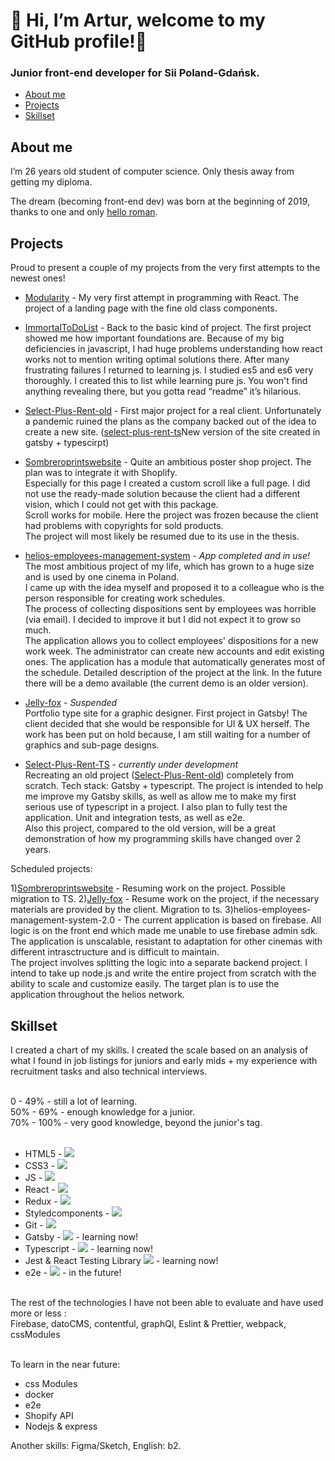 # 👋 Hi, I’m Artur, welcome to my GitHub profile!👋

### Junior front-end developer for Sii Poland-Gdańsk. 

* [About me](#about-me)
* [Projects](#projects)
* [Skillset](#skillset)

## About me
I’m 26 years old student of computer science. Only thesis away from getting my diploma.<br>

The dream (becoming front-end dev) was born at the beginning of 2019, thanks to one and only [hello roman](https://www.youtube.com/c/helloroman). 

## Projects

Proud to present a couple of my projects from the very first attempts to the newest ones!

* [Modularity](https://github.com/Arthvr96/Modularity) - My very first attempt in programming with React. The project of a landing page with the fine old class components.

* [ImmortalToDoList](https://github.com/Arthvr96/ImmortalToDoList) - Back to the basic kind of project. The first project showed me how important foundations are. Because of my big deficiencies in javascript, I had huge problems understanding how react works not to mention writing optimal solutions there. After many frustrating failures I returned to learning js. I studied es5 and es6 very thoroughly. I created this to list while learning pure js. You won't find anything revealing there, but you gotta read “readme” it’s hilarious. 

* [Select-Plus-Rent-old](https://github.com/Arthvr96/Select-Rent-) - First major project for a real client. Unfortunately a pandemic ruined the plans as the company backed out of the idea to create a new site. ([select-plus-rent-ts](https://github.com/Arthvr96/select-plus-rent-ts)New version of the site created in gatsby + typescirpt)

* [Sombreroprintswebsite](https://github.com/Arthvr96/Sombreroprintswebsite) - Quite an ambitious poster shop project. The plan was to integrate it with Shoplify. <br> Especially for this page I created a custom scroll like a full page. I did not use the ready-made solution because the client had a different vision, which I could not get with this package. <br>
Scroll works for mobile. Here the project was frozen because the client had problems with copyrights for sold products. <br>
The project will most likely be resumed due to its use in the thesis.

* [helios-employees-management-system](https://github.com/Arthvr96/helios-employees-management-system/tree/demonstration) - *App completed and in use!*<br> The most ambitious project of my life, which has grown to a huge size and is used by one cinema in Poland. <br>I came up with the idea myself and proposed it to a colleague who is the person responsible for creating work schedules. <br>The process of collecting dispositions sent by employees was horrible (via email). I decided to improve it but I did not expect it to grow so much. <br>
The application allows you to collect employees' dispositions for a new work week. The administrator can create new accounts and edit existing ones. The application has a module that automatically generates most of the schedule. 
Detailed description of the project at the link. In the future there will be a demo available (the current demo is an older version).

* [Jelly-fox](https://github.com/Arthvr96/jelly-fox) - *Suspended* <br> Portfolio type site for a graphic designer. First project in Gatsby! The client decided that she would be responsible for UI & UX herself. The work has been put on hold because, I am still waiting for a number of graphics and sub-page designs.  

* [Select-Plus-Rent-TS](https://github.com/Arthvr96/select-plus-rent-ts) - *currently under development* <br> Recreating an old project ([Select-Plus-Rent-old](https://github.com/Arthvr96/Select-Rent-)) completely from scratch. Tech stack: Gatsby + typescript. The project is intended to help me improve my Gatsby skills, as well as allow me to make my first serious use of typescript in a project. I also plan to fully test the application. Unit and integration tests, as well as e2e.<br>
Also this project, compared to the old version, will be a great demonstration of how my programming skills have changed over 2 years.

Scheduled projects:

1)[Sombreroprintswebsite](https://github.com/Arthvr96/Sombreroprintswebsite) - Resuming work on the project. Possible migration to TS.
2)[Jelly-fox](https://github.com/Arthvr96/jelly-fox) - Resume work on the project, if the necessary materials are provided by the client. Migration to ts. 
3)helios-employees-management-system-2.0 - The current application is based on firebase. All logic is on the front end which made me unable to use firebase admin sdk. The application is unscalable, resistant to adaptation for other cinemas with different intrasctructure and is difficult to maintain.<br> 
The project involves splitting the logic into a separate backend project. I intend to take up node.js and write the entire project from scratch with the ability to scale and customize easily. The target plan is to use the application throughout the helios network. 

## Skillset

I created a chart of my skills. I created the scale based on an analysis of what I found in job listings for juniors and early mids + my experience with recruitment tasks and also technical interviews.<br><br>

0 - 49% - still a lot of learning. <br>
50% - 69% - enough knowledge for a junior. <br>
70% - 100% - very good knowledge, beyond the junior's tag.<br><br>

* HTML5 - ![](https://us-central1-progress-markdown.cloudfunctions.net/progress/100)
* CSS3 - ![](https://us-central1-progress-markdown.cloudfunctions.net/progress/100)
* JS - ![](https://us-central1-progress-markdown.cloudfunctions.net/progress/100)
* React - ![](https://us-central1-progress-markdown.cloudfunctions.net/progress/100)
* Redux - ![](https://us-central1-progress-markdown.cloudfunctions.net/progress/50)
* Styledcomponents - ![](https://us-central1-progress-markdown.cloudfunctions.net/progress/100)
* Git - ![](https://us-central1-progress-markdown.cloudfunctions.net/progress/60)
* Gatsby - ![](https://us-central1-progress-markdown.cloudfunctions.net/progress/85) - learning now!
* Typescript - ![](https://us-central1-progress-markdown.cloudfunctions.net/progress/50) - learning now!
* Jest & React Testing Library ![](https://us-central1-progress-markdown.cloudfunctions.net/progress/40) - learning now! 
* e2e - ![](https://us-central1-progress-markdown.cloudfunctions.net/progress/10) - in the future! 
<br>
The rest of the technologies I have not been able to evaluate and have used more or less : <br>
Firebase, datoCMS, contentful, graphQl, Eslint & Prettier, webpack, cssModules<br><br>

To learn in the near future:
* css Modules
* docker
* e2e
* Shopify API
* Nodejs & express

Another skills: Figma/Sketch, English: b2. 

